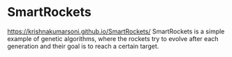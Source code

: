 # SmartRockets
https://krishnakumarsoni.github.io/SmartRockets/
SmartRockets is a simple example of genetic algorithms, where the rockets try to evolve after each generation and their goal is to reach a certain target.
